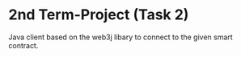 # 2nd Term-Project (Task 2) 

Java client based on the web3j libary to connect to the given smart contract.
